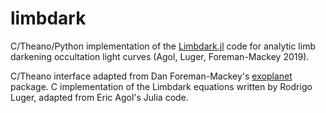 limbdark
========

C/Theano/Python implementation of the [Limbdark.jl](https://github.com/rodluger/Limbdark.jl)
code for analytic limb darkening occultation light curves (Agol, Luger, Foreman-Mackey 2019).

C/Theano interface adapted from Dan Foreman-Mackey's [exoplanet](https://github.com/dfm/exoplanet)
package. C implementation of the Limbdark equations written by Rodrigo Luger, adapted
from Eric Agol's Julia code.
